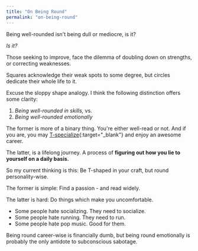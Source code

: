 ```yaml
---
title: "On Being Round"
permalink: "on-being-round"
---
```


Being well-rounded isn't being dull or mediocre, is it?

*Is it?*

Those seeking to improve, face the dilemma of doubling down on strengths, or correcting weaknesses.

Squares acknowledge their weak spots to some degree, but circles dedicate their whole life to it.

Excuse the sloppy shape analogy. I think the following distinction offers some clarity:

1. *Being well-rounded in skills,* vs.
2. *Being well-rounded emotionally*

The former is more of a binary thing. You're either well-read or not. And if you are, you may [T-specialize](https://en.wikipedia.org/wiki/T-shaped_skills){:target="_blank"} and enjoy an awesome career.

The latter, is a lifelong journey. A process of **figuring out how you lie to yourself on a daily basis.**

So my current thinking is this: Be T-shaped in your craft, but round personality-wise.

The former is simple: Find a passion - and read widely.

The latter is hard: Do things which make you uncomfortable.

* Some people hate socializing. They need to socialize.
* Some people hate running. They need to run.
* Some people hate pop music. Good for them.

Being round career-wise is financially dumb, but being round emotionally is probably the only antidote to subconscious sabotage.
